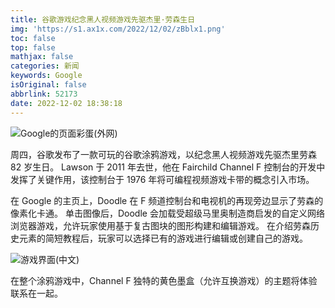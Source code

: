```yaml
---
title: 谷歌游戏纪念黑人视频游戏先驱杰里·劳森生日
img: 'https://s1.ax1x.com/2022/12/02/zBblx1.png'
toc: false
top: false
mathjax: false
categories: 新闻
keywords: Google
isOriginal: false
abbrlink: 52173
date: 2022-12-02 18:38:18
---
```


![Google的页面彩蛋(外网)](https://google.com/logos/2022/lawson/r1201/cta.gif)

周四，谷歌发布了一款可玩的谷歌涂鸦游戏，以纪念黑人视频游戏先驱杰里劳森 82 岁生日。 Lawson 于 2011 年去世，他在 Fairchild Channel F 控制台的开发中发挥了关键作用，该控制台于 1976 年将可编程视频游戏卡带的概念引入市场。

在 Google 的主页上，Doodle 在 F 频道控制台和电视机的再现旁边显示了劳森的像素化卡通。 单击图像后，Doodle 会加载受超级马里奥制造商启发的自定义网络浏览器游戏，允许玩家使用基于复古图块的图形构建和编辑游戏。 在介绍劳森历史元素的简短教程后，玩家可以选择已有的游戏进行编辑或创建自己的游戏。

![游戏界面(中文)](https://s1.ax1x.com/2022/12/02/zBblx1.png)

在整个涂鸦游戏中，Channel F 独特的黄色墨盒（允许互换游戏）的主题将体验联系在一起。


